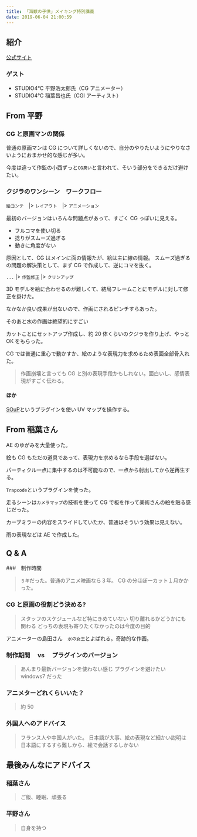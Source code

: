 ```yaml
---
title: 「海獣の子供」メイキング特別講義
date: 2019-06-04 21:00:59
---
```


## 紹介

[公式サイト](https://www.kaijunokodomo.com/)

### ゲスト

- STUDIO4℃ 平野浩太郎氏（CG アニメーター）
- STUDIO4℃ 稲葉昌也氏（CGI アーティスト）

## From 平野

### CG と原画マンの関係

普通の原画マンは CG について詳しくないので、自分のやりたいようにやりなさいようにおまかせ的な感じが多い。

今度は違って作監の小西ずっと`CG臭い`と言われて、そいう部分をできるだけ避けたい。

### クジラのワンシーン　ワークフロー

`絵コンテ`　|> `レイアウト`　|> `アニメーション`

最初のバージョンはいろんな問題点があって、すごく CG っぽいに見える。

- フルコマを使い切る
- 捻りがスムーズ過ぎる
- 動きに角度がない

原因として、CG はメインに面の情報たが、絵は主に線の情報。
スムーズ過ぎるの問題の解決策として、まず CG で作成して、逆にコマを抜く。

`...` |> `作監修正` |> `クリンアップ`

3D モデルを絵に合わせるのが難しくて、結局フレームことにモデルに対して修正を掛けた。

なかなか良い成果が出ないので、作画にされるピンチすらあった。

そのあと水の作画は絶望的にすごい

カットことにセットアップ作成し、約 20 体くらいのクジラを作り上げ、やっと OK をもらった。

CG では普通に重心で動かすか、絵のような表現力を求めるため表面全部骨入れた。

> 作画崩壊と言っても CG と別の表現手段かもしれない。面白いし、感情表現がすごく伝わる。

#### ほか

[SOuP](http://www.soup-dev.com/)というプラグインを使い UV マップを操作する。

## From 稲葉さん

AE のゆがみを大量使った。

絵も CG もただの道具であって、表現力を求めるなら手段を選ばない。

パーティクル一点に集中するのは不可能なので、一点から射出してから逆再生する。

`Trapcode`というプラグインを使った。

走るシーンは`カメラマップ`の技術を使って CG で板を作って美術さんの絵を貼る感じだった。

カーブミラーの内容をスライドしていたか、普通はそういう効果は見えない。

雨の表現などは AE で作成した。

## Q & A

###　制作時間

> `５年`だった。普通のアニメ映画なら３年。
> CG の分ほぼ一カット１月かかった。

### CG と原画の役割どう決める?

> スタッフのスケジュールなど特にきめていない
> 切り離れるかどうかにも関わる
> どっちの表現も寄りたくなかったのは今度の目的

アニメーターの島田さん　`水の女王`とよばれる。奇跡的な作画。

### 制作期間　 vs 　プラグインのバージョン

> あんまり最新バージョンを使わない感じ
> プラグインを避けたい
> windows7 だった

### アニメターどれくらいいた？

> 約 50

### 外国人へのアドバイス

> フランス人や中国人がいた。
> 日本語が大事、絵の表現など細かい説明は日本語にするすら難しから、絵で会話するしかない

## 最後みんなにアドバイス

### 稲葉さん

> ご飯、睡眠、頑張る

### 平野さん

> 自身を持つ
